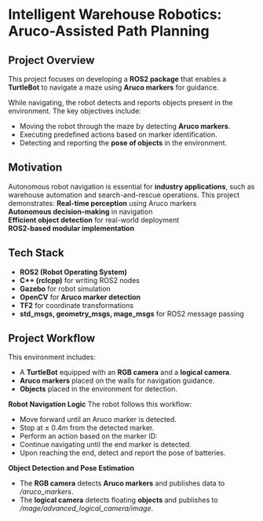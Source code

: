 # Intelligent Warehouse Robotics: Aruco-Assisted Path Planning

## **Project Overview**
This project focuses on developing a **ROS2 package** that enables a **TurtleBot** to navigate a maze using **Aruco markers** for guidance. 

While navigating, the robot detects and reports objects present in the environment. The key objectives include:
- Moving the robot through the maze by detecting **Aruco markers**.  
- Executing predefined actions based on marker identification.  
- Detecting and reporting the **pose of objects** in the environment.  

## **Motivation**
Autonomous robot navigation is essential for **industry applications**, such as warehouse automation and search-and-rescue operations. This project demonstrates:
 **Real-time perception** using Aruco markers  
 **Autonomous decision-making** in navigation  
 **Efficient object detection** for real-world deployment  
 **ROS2-based modular implementation**  

## **Tech Stack**
- **ROS2 (Robot Operating System)**  
- **C++ (rclcpp)** for writing ROS2 nodes  
- **Gazebo** for robot simulation  
- **OpenCV** for **Aruco marker detection**  
- **TF2** for coordinate transformations  
- **std_msgs, geometry_msgs, mage_msgs** for ROS2 message passing  

## **Project Workflow**
This environment includes:
 - A **TurtleBot** equipped with an **RGB camera** and a **logical camera**.
 - **Aruco markers** placed on the walls for navigation guidance.
 - **Objects** placed in the environment for detection.

**Robot Navigation Logic**
The robot follows this workflow:
 - Move forward until an Aruco marker is detected.
 - Stop at ≤ 0.4m from the detected marker.
 - Perform an action based on the marker ID:
 - Continue navigating until the end marker is detected.
 - Upon reaching the end, detect and report the pose of batteries.

 **Object Detection and Pose Estimation**
 - The **RGB camera** detects **Aruco markers** and publishes data to */aruco_markers*.
 - The **logical camera** detects floating **objects** and publishes to */mage/advanced_logical_camera/image*.


